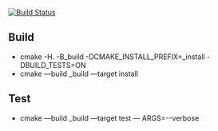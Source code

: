 [![Build Status](https://travis-ci.com/gittut-7/RK_1.svg?token=nxVAosdsWNmxrpHjR9EQ&branch=master)](https://travis-ci.com/gittut-7/RK_1) 


## Build
- cmake -H. -B_build -DCMAKE_INSTALL_PREFIX=_install -DBUILD_TESTS=ON
- cmake —build _build —target install

## Test
- cmake —build _build —target test — ARGS=--verbose